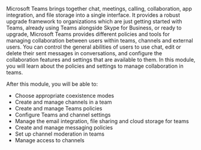 Microsoft Teams brings together chat, meetings, calling, collaboration, app integration, and file storage into a single interface. It provides a robust upgrade framework to organizations which are just getting started with Teams, already using Teams alongside Skype for Business, or ready to upgrade, Microsoft Teams provides  different policies and tools for managing collaboration between users within teams, channels and external users. You can control the general abilities of users to use chat, edit or delete their sent messages in conversations, and configure the collaboration features and settings that are available to them.
In this module, you will learn about the policies and settings to manage collaboration in teams.

After this module, you will be able to: 

* Choose appropriate coexistence modes
* Create and manage channels in a team
* Create and manage Teams policies
* Configure Teams and channel settings
* Manage the email integration, file sharing and cloud storage for teams
* Create and manage messaging policies
* Set up channel moderation in teams
* Manage access to channels 


